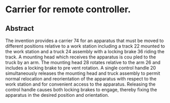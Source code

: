 # Carrier for remote controller.

## Abstract
The invention provides a carrier 74 for an apparatus that must be moved to different positions relative to a work station including a track 22 mounted to the work station and a truck 24 assembly with a locking brake 36 riding the track. A mounting head which receives the apparatus is cou pled to the truck by an arm. The mounting head 28 rotates relative to the arm 26 and includes a locking brake to pre vent rotation. A single control handle 20 simultaneously releases the mounting head and truck assembly to permit normal relocation and reorientation of the apparatus with respect to the work station and for convenient access to the apparatus. Releasing the control handle causes both locking brakes to engage, thereby fixing the apparatus in the desired position and orientation.